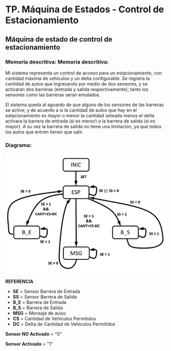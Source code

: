# TP. Máquina de Estados - Control de Estacionamiento

## Máquina de estado de control de estacionamiento

### Memoria descritiva: Memoria descritiva:

Mi sistema representa un control de acceso para un estacionamiento, con cantidad máxima de vehículos y un delta configurable. Se registra la cantidad de autos que ingresando por medio de dos sensores, y se activaran dos barreras (entrada y salida respectivamente); tanto los sensores como las barreras seran emulados.

El sistema queda al aguardo de que alguno de los sensores de las barreras se active; y de acuerdo a si la cantidad de autos que hay en el estacionamiento es mayor o menor la cantidad seteada menos el delta activara la barrera de entrada (si es menor) o la barrera de salida (si es mayor). A su vez la barrera de salida no tiene una limitación, ya que todos los autos que entren tienen que salir.

### Diagrama:

![./recursos/Esquema.png](https://github.com/fnfortunati/Informatica2/blob/master/Trabajo%20Practico%201/recursos/Esquema.PNG)

**REFERENCIA**

- **SE** = Sensor Barrera de Entrada
- **SS** = Sensor Barrera de Salida
- **B_E** = Barrera de Entrada
- **B_S** = Barrera de Salida
- **MSG** = Mensaje de aviso
- **CS** = Cantidad de Vehículos Permitidos
- **DC** = Delta de Cantidad de Vehículos Permitidos

**Sensor NO Activado** = "0"

**Sensor Activado** = "1"